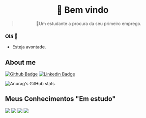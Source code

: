 <h1 align="center">
   👀 Bem vindo
</h1><blockquote><p align="center">🚀Um estudante a procura da seu primeiro emprego.</p></blockquote>



### Olá 👋
- Esteja avontade.

## About me

[![Github Badge](https://img.shields.io/badge/-Github-000?style=flat-square&logo=Github&logoColor=white&link=https://github.com/Withene)](https://github.com/Withene) [![Linkedin Badge](https://img.shields.io/badge/-LinkedIn-blue?style=flat-square&logo=Linkedin&logoColor=white&link=https://www.linkedin.com/in/withene-costa/)]( https://www.linkedin.com/in/withene-costa/)


 


![Anurag's GitHub stats](https://github-readme-stats.vercel.app/api?username=withene&show_icons=true&theme=radical)


## Meus Conhecimentos "Em estudo"

<img src="https://img.shields.io/badge/JavaScript-323330?style=for-the-badge&logo=javascript&logoColor=F7DF1E"/> <img src="https://img.shields.io/badge/Node.js-43853D?style=for-the-badge&logo=node.js&logoColor=white"/> <img src="https://img.shields.io/badge/TypeScript-007ACC?style=for-the-badge&logo=typescript&logoColor=white"/> <img src="https://img.shields.io/badge/React-20232A?style=for-the-badge&logo=react&logoColor=61DAFB"/>




